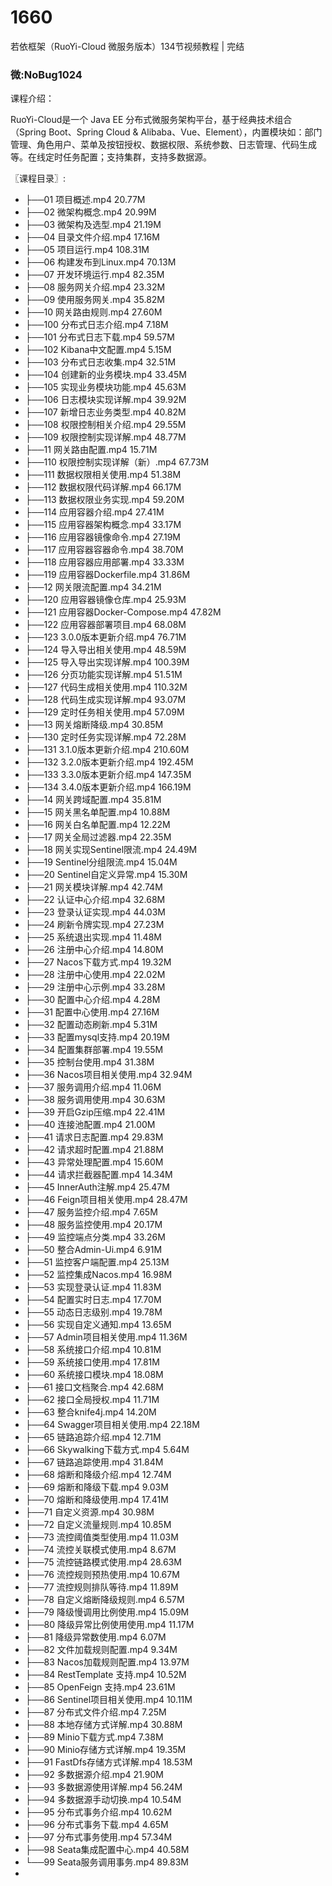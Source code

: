 # 1660
若依框架（RuoYi-Cloud 微服务版本）134节视频教程 | 完结

### 微:NoBug1024 


课程介绍：

RuoYi-Cloud是一个 Java EE 分布式微服务架构平台，基于经典技术组合（Spring Boot、Spring Cloud & Alibaba、Vue、Element），内置模块如：部门管理、角色用户、菜单及按钮授权、数据权限、系统参数、日志管理、代码生成等。在线定时任务配置；支持集群，支持多数据源。

〖课程目录〗:

- ├──01 项目概述.mp4  20.77M
- ├──02 微架构概念.mp4  20.99M
- ├──03 微架构及选型.mp4  21.19M
- ├──04 目录文件介绍.mp4  17.16M
- ├──05 项目运行.mp4  108.31M
- ├──06 构建发布到Linux.mp4  70.13M
- ├──07 开发环境运行.mp4  82.35M
- ├──08 服务网关介绍.mp4  23.32M
- ├──09 使用服务网关.mp4  35.82M
- ├──10 网关路由规则.mp4  27.60M
- ├──100 分布式日志介绍.mp4  7.18M
- ├──101 分布式日志下载.mp4  59.57M
- ├──102 Kibana中文配置.mp4  5.15M
- ├──103 分布式日志收集.mp4  32.51M
- ├──104 创建新的业务模块.mp4  33.45M
- ├──105 实现业务模块功能.mp4  45.63M
- ├──106 日志模块实现详解.mp4  39.92M
- ├──107 新增日志业务类型.mp4  40.82M
- ├──108 权限控制相关介绍.mp4  29.55M
- ├──109 权限控制实现详解.mp4  48.77M
- ├──11 网关路由配置.mp4  15.71M
- ├──110 权限控制实现详解（新）.mp4  67.73M
- ├──111 数据权限相关使用.mp4  51.38M
- ├──112 数据权限代码详解.mp4  66.17M
- ├──113 数据权限业务实现.mp4  59.20M
- ├──114 应用容器介绍.mp4  27.41M
- ├──115 应用容器架构概念.mp4  33.17M
- ├──116 应用容器镜像命令.mp4  27.19M
- ├──117 应用容器容器命令.mp4  38.70M
- ├──118 应用容器应用部署.mp4  33.33M
- ├──119 应用容器Dockerfile.mp4  31.86M
- ├──12 网关限流配置.mp4  34.21M
- ├──120 应用容器镜像仓库.mp4  25.93M
- ├──121 应用容器Docker-Compose.mp4  47.82M
- ├──122 应用容器部署项目.mp4  68.08M
- ├──123 3.0.0版本更新介绍.mp4  76.71M
- ├──124 导入导出相关使用.mp4  48.59M
- ├──125 导入导出实现详解.mp4  100.39M
- ├──126 分页功能实现详解.mp4  51.51M
- ├──127 代码生成相关使用.mp4  110.32M
- ├──128 代码生成实现详解.mp4  93.07M
- ├──129 定时任务相关使用.mp4  57.09M
- ├──13 网关熔断降级.mp4  30.85M
- ├──130 定时任务实现详解.mp4  72.28M
- ├──131 3.1.0版本更新介绍.mp4  210.60M
- ├──132 3.2.0版本更新介绍.mp4  192.45M
- ├──133 3.3.0版本更新介绍.mp4  147.35M
- ├──134 3.4.0版本更新介绍.mp4  166.19M
- ├──14 网关跨域配置.mp4  35.81M
- ├──15 网关黑名单配置.mp4  10.88M
- ├──16 网关白名单配置.mp4  12.22M
- ├──17 网关全局过滤器.mp4  22.35M
- ├──18 网关实现Sentinel限流.mp4  24.49M
- ├──19 Sentinel分组限流.mp4  15.04M
- ├──20 Sentinel自定义异常.mp4  15.30M
- ├──21 网关模块详解.mp4  42.74M
- ├──22 认证中心介绍.mp4  32.68M
- ├──23 登录认证实现.mp4  44.03M
- ├──24 刷新令牌实现.mp4  27.23M
- ├──25 系统退出实现.mp4  11.48M
- ├──26 注册中心介绍.mp4  14.80M
- ├──27 Nacos下载方式.mp4  19.32M
- ├──28 注册中心使用.mp4  22.02M
- ├──29 注册中心示例.mp4  33.28M
- ├──30 配置中心介绍.mp4  4.28M
- ├──31 配置中心使用.mp4  27.16M
- ├──32 配置动态刷新.mp4  5.31M
- ├──33 配置mysql支持.mp4  20.19M
- ├──34 配置集群部署.mp4  19.55M
- ├──35 控制台使用.mp4  31.38M
- ├──36 Nacos项目相关使用.mp4  32.94M
- ├──37 服务调用介绍.mp4  11.06M
- ├──38 服务调用使用.mp4  30.63M
- ├──39 开启Gzip压缩.mp4  22.41M
- ├──40 连接池配置.mp4  21.00M
- ├──41 请求日志配置.mp4  29.83M
- ├──42 请求超时配置.mp4  21.88M
- ├──43 异常处理配置.mp4  15.60M
- ├──44 请求拦截器配置.mp4  14.34M
- ├──45 InnerAuth注解.mp4  25.47M
- ├──46 Feign项目相关使用.mp4  28.47M
- ├──47 服务监控介绍.mp4  7.65M
- ├──48 服务监控使用.mp4  20.17M
- ├──49 监控端点分类.mp4  33.26M
- ├──50 整合Admin-Ui.mp4  6.91M
- ├──51 监控客户端配置.mp4  25.13M
- ├──52 监控集成Nacos.mp4  16.98M
- ├──53 实现登录认证.mp4  11.83M
- ├──54 配置实时日志.mp4  17.70M
- ├──55 动态日志级别.mp4  19.78M
- ├──56 实现自定义通知.mp4  13.65M
- ├──57 Admin项目相关使用.mp4  11.36M
- ├──58 系统接口介绍.mp4  10.81M
- ├──59 系统接口使用.mp4  17.81M
- ├──60 系统接口模块.mp4  18.08M
- ├──61 接口文档聚合.mp4  42.68M
- ├──62 接口全局授权.mp4  11.71M
- ├──63 整合knife4j.mp4  14.20M
- ├──64 Swagger项目相关使用.mp4  22.18M
- ├──65 链路追踪介绍.mp4  12.71M
- ├──66 Skywalking下载方式.mp4  5.64M
- ├──67 链路追踪使用.mp4  31.84M
- ├──68 熔断和降级介绍.mp4  12.74M
- ├──69 熔断和降级下载.mp4  9.03M
- ├──70 熔断和降级使用.mp4  17.41M
- ├──71 自定义资源.mp4  30.98M
- ├──72 自定义流量规则.mp4  10.85M
- ├──73 流控阈值类型使用.mp4  11.03M
- ├──74 流控关联模式使用.mp4  8.67M
- ├──75 流控链路模式使用.mp4  28.63M
- ├──76 流控规则预热使用.mp4  10.67M
- ├──77 流控规则排队等待.mp4  11.89M
- ├──78 自定义熔断降级规则.mp4  6.57M
- ├──79 降级慢调用比例使用.mp4  15.09M
- ├──80 降级异常比例使用使用.mp4  11.17M
- ├──81 降级异常数使用.mp4  6.07M
- ├──82 文件加载规则配置.mp4  9.34M
- ├──83 Nacos加载规则配置.mp4  13.97M
- ├──84 RestTemplate 支持.mp4  10.52M
- ├──85 OpenFeign 支持.mp4  23.61M
- ├──86 Sentinel项目相关使用.mp4  10.11M
- ├──87 分布式文件介绍.mp4  7.25M
- ├──88 本地存储方式详解.mp4  30.88M
- ├──89 Minio下载方式.mp4  7.38M
- ├──90 Minio存储方式详解.mp4  19.35M
- ├──91 FastDfs存储方式详解.mp4  18.53M
- ├──92 多数据源介绍.mp4  21.90M
- ├──93 多数据源使用详解.mp4  56.24M
- ├──94 多数据源手动切换.mp4  10.54M
- ├──95 分布式事务介绍.mp4  10.62M
- ├──96 分布式事务下载.mp4  4.65M
- ├──97 分布式事务使用.mp4  57.34M
- ├──98 Seata集成配置中心.mp4  40.58M
- └──99 Seata服务调用事务.mp4  89.83M
- 
